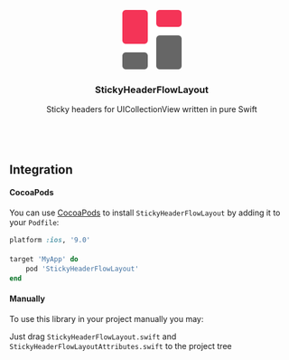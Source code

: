 <p align="center">
	<img src="/Resources/logo.svg" alt="StickyHeaderFlowLayout" width="105">
  <br/>
  <h3 align="center">StickyHeaderFlowLayout</h2>
  <p align="center">Sticky headers for UICollectionView written in pure Swift</p>
  <h1></h1>
  <br/>
</p>

## Integration

#### CocoaPods

You can use [CocoaPods](http://cocoapods.org/) to install `StickyHeaderFlowLayout` by adding it to your `Podfile`:

```ruby
platform :ios, '9.0'

target 'MyApp' do
    pod 'StickyHeaderFlowLayout'
end
```

#### Manually

To use this library in your project manually you may:

Just drag `StickyHeaderFlowLayout.swift` and `StickyHeaderFlowLayoutAttributes.swift` to the project tree
